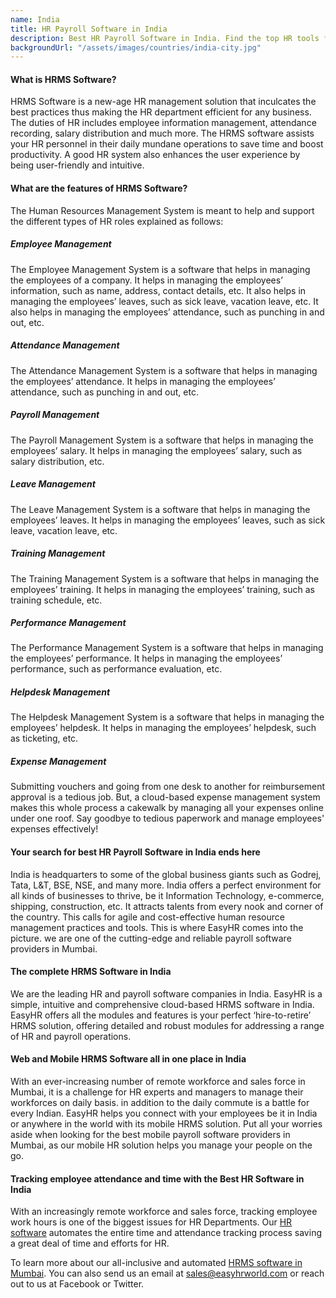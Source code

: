 ```yaml
---
name: India
title: HR Payroll Software in India
description: Best HR Payroll Software in India. Find the top HR tools for your needs with free demo, reviews, features & pricing.
backgroundUrl: "/assets/images/countries/india-city.jpg"
---
```


#### What is HRMS Software?
HRMS Software is a new-age HR management solution that inculcates the best practices thus making the HR department efficient for any business. The duties of HR includes employee information management, attendance recording, salary distribution and much more. The HRMS software assists your HR personnel in their daily mundane operations to save time and boost productivity. A good HR system also enhances the user experience by being user-friendly and intuitive.

#### What are the features of HRMS Software?
The Human Resources Management System is meant to help and support the different types of HR roles explained as follows:

##### Employee Management
The Employee Management System is a software that helps in managing the employees of a company. It helps in managing the employees’ information, such as name, address, contact details, etc. It also helps in managing the employees’ leaves, such as sick leave, vacation leave, etc. It also helps in managing the employees’ attendance, such as punching in and out, etc.

##### Attendance Management
The Attendance Management System is a software that helps in managing the employees’ attendance. It helps in managing the employees’ attendance, such as punching in and out, etc.

##### Payroll Management
The Payroll Management System is a software that helps in managing the employees’ salary. It helps in managing the employees’ salary, such as salary distribution, etc.

##### Leave Management
The Leave Management System is a software that helps in managing the employees’ leaves. It helps in managing the employees’ leaves, such as sick leave, vacation leave, etc.

##### Training Management
The Training Management System is a software that helps in managing the employees’ training. It helps in managing the employees’ training, such as training schedule, etc.

##### Performance Management
The Performance Management System is a software that helps in managing the employees’ performance. It helps in managing the employees’ performance, such as performance evaluation, etc.

##### Helpdesk Management
The Helpdesk Management System is a software that helps in managing the employees’ helpdesk. It helps in managing the employees’ helpdesk, such as ticketing, etc.

##### Expense Management
Submitting vouchers and going from one desk to another for reimbursement approval is a tedious job. But, a cloud-based expense management system makes this whole process a cakewalk by managing all your expenses online under one roof. Say goodbye to tedious paperwork and manage employees' expenses effectively!

#### Your search for best HR Payroll Software in India ends here
 India is headquarters to some of the global business giants such as Godrej, Tata, L&T, BSE, NSE, and many more. India offers a perfect environment for all kinds of businesses to thrive, be it Information Technology, e-commerce, shipping, construction, etc. It attracts talents from every nook and corner of the country. This calls for agile and cost-effective human resource management practices and tools. This is where EasyHR comes into the picture. we are one of the cutting-edge and reliable payroll software providers in Mumbai.

#### The complete HRMS Software in India
We are the leading HR and payroll software companies in India. EasyHR is a simple, intuitive and comprehensive cloud-based HRMS software in India. EasyHR offers all the modules and features is your perfect ‘hire-to-retire’ HRMS solution, offering detailed and robust modules for addressing a range of HR and payroll operations.

#### Web and Mobile HRMS Software all in one place in India
With an ever-increasing number of remote workforce and sales force in Mumbai, it is a challenge for HR experts and managers to manage their workforces on daily basis. in addition to the daily commute is a battle for every Indian. EasyHR helps you connect with your employees be it in India or anywhere in the world with its mobile HRMS solution. Put all your worries aside when looking for the best mobile payroll software providers in Mumbai, as our mobile HR solution helps you manage your people on the go.

#### Tracking employee attendance and time with the Best HR Software in India
With an increasingly remote workforce and sales force, tracking employee work hours is one of the biggest issues for HR Departments. Our [HR software](https://www.easyhrworld.com) automates the entire time and attendance tracking process saving a great deal of time and efforts for HR.

To learn more about our all-inclusive and automated [HRMS software in Mumbai](https://www.easyhrworld.com). You can also send us an email at [sales@easyhrworld.com](mailto:sales@easyhrworld.com) or reach out to us at Facebook or Twitter.